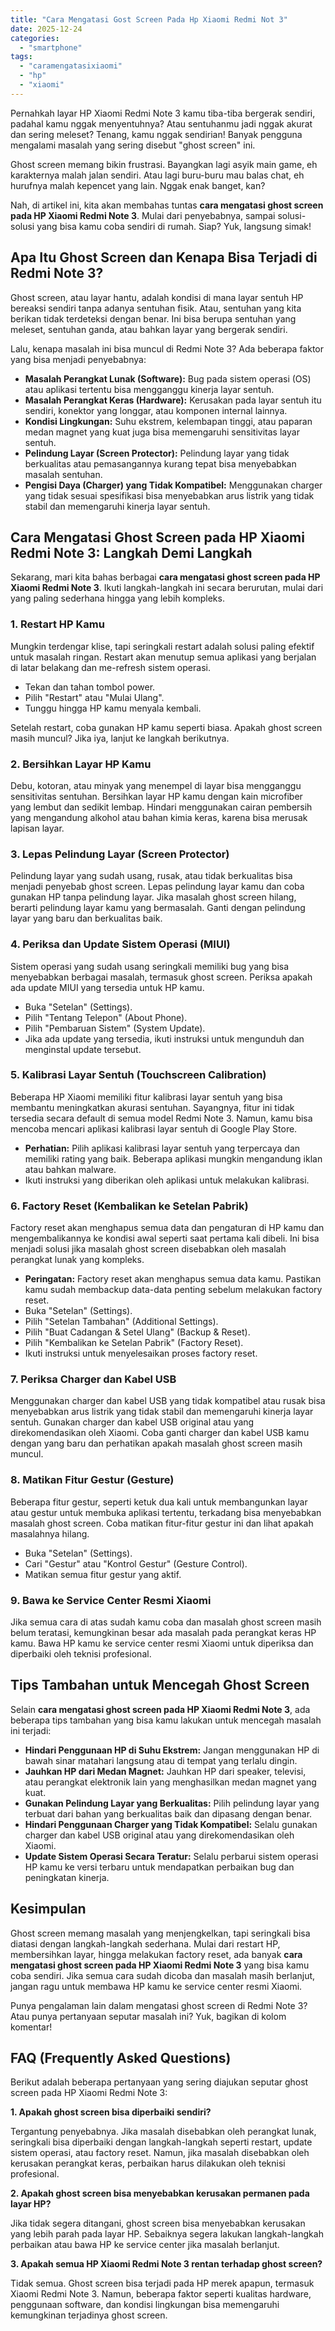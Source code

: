 ```yaml
---
title: "Cara Mengatasi Gost Screen Pada Hp Xiaomi Redmi Not 3"
date: 2025-12-24
categories: 
  - "smartphone"
tags: 
  - "caramengatasixiaomi"
  - "hp"
  - "xiaomi"
---
```


Pernahkah layar HP Xiaomi Redmi Note 3 kamu tiba-tiba bergerak sendiri, padahal kamu nggak menyentuhnya? Atau sentuhanmu jadi nggak akurat dan sering meleset? Tenang, kamu nggak sendirian! Banyak pengguna mengalami masalah yang sering disebut "ghost screen" ini.

Ghost screen memang bikin frustrasi. Bayangkan lagi asyik main game, eh karakternya malah jalan sendiri. Atau lagi buru-buru mau balas chat, eh hurufnya malah kepencet yang lain. Nggak enak banget, kan?

Nah, di artikel ini, kita akan membahas tuntas **cara mengatasi ghost screen pada HP Xiaomi Redmi Note 3**. Mulai dari penyebabnya, sampai solusi-solusi yang bisa kamu coba sendiri di rumah. Siap? Yuk, langsung simak!

## Apa Itu Ghost Screen dan Kenapa Bisa Terjadi di Redmi Note 3?

Ghost screen, atau layar hantu, adalah kondisi di mana layar sentuh HP bereaksi sendiri tanpa adanya sentuhan fisik. Atau, sentuhan yang kita berikan tidak terdeteksi dengan benar. Ini bisa berupa sentuhan yang meleset, sentuhan ganda, atau bahkan layar yang bergerak sendiri.

Lalu, kenapa masalah ini bisa muncul di Redmi Note 3? Ada beberapa faktor yang bisa menjadi penyebabnya:

- **Masalah Perangkat Lunak (Software):** Bug pada sistem operasi (OS) atau aplikasi tertentu bisa mengganggu kinerja layar sentuh.
- **Masalah Perangkat Keras (Hardware):** Kerusakan pada layar sentuh itu sendiri, konektor yang longgar, atau komponen internal lainnya.
- **Kondisi Lingkungan:** Suhu ekstrem, kelembapan tinggi, atau paparan medan magnet yang kuat juga bisa memengaruhi sensitivitas layar sentuh.
- **Pelindung Layar (Screen Protector):** Pelindung layar yang tidak berkualitas atau pemasangannya kurang tepat bisa menyebabkan masalah sentuhan.
- **Pengisi Daya (Charger) yang Tidak Kompatibel:** Menggunakan charger yang tidak sesuai spesifikasi bisa menyebabkan arus listrik yang tidak stabil dan memengaruhi kinerja layar sentuh.

## Cara Mengatasi Ghost Screen pada HP Xiaomi Redmi Note 3: Langkah Demi Langkah

Sekarang, mari kita bahas berbagai **cara mengatasi ghost screen pada HP Xiaomi Redmi Note 3**. Ikuti langkah-langkah ini secara berurutan, mulai dari yang paling sederhana hingga yang lebih kompleks.

### 1\. Restart HP Kamu

Mungkin terdengar klise, tapi seringkali restart adalah solusi paling efektif untuk masalah ringan. Restart akan menutup semua aplikasi yang berjalan di latar belakang dan me-refresh sistem operasi.

- Tekan dan tahan tombol power.
- Pilih "Restart" atau "Mulai Ulang".
- Tunggu hingga HP kamu menyala kembali.

Setelah restart, coba gunakan HP kamu seperti biasa. Apakah ghost screen masih muncul? Jika iya, lanjut ke langkah berikutnya.

### 2\. Bersihkan Layar HP Kamu

Debu, kotoran, atau minyak yang menempel di layar bisa mengganggu sensitivitas sentuhan. Bersihkan layar HP kamu dengan kain microfiber yang lembut dan sedikit lembap. Hindari menggunakan cairan pembersih yang mengandung alkohol atau bahan kimia keras, karena bisa merusak lapisan layar.

### 3\. Lepas Pelindung Layar (Screen Protector)

Pelindung layar yang sudah usang, rusak, atau tidak berkualitas bisa menjadi penyebab ghost screen. Lepas pelindung layar kamu dan coba gunakan HP tanpa pelindung layar. Jika masalah ghost screen hilang, berarti pelindung layar kamu yang bermasalah. Ganti dengan pelindung layar yang baru dan berkualitas baik.

### 4\. Periksa dan Update Sistem Operasi (MIUI)

Sistem operasi yang sudah usang seringkali memiliki bug yang bisa menyebabkan berbagai masalah, termasuk ghost screen. Periksa apakah ada update MIUI yang tersedia untuk HP kamu.

- Buka "Setelan" (Settings).
- Pilih "Tentang Telepon" (About Phone).
- Pilih "Pembaruan Sistem" (System Update).
- Jika ada update yang tersedia, ikuti instruksi untuk mengunduh dan menginstal update tersebut.

### 5\. Kalibrasi Layar Sentuh (Touchscreen Calibration)

Beberapa HP Xiaomi memiliki fitur kalibrasi layar sentuh yang bisa membantu meningkatkan akurasi sentuhan. Sayangnya, fitur ini tidak tersedia secara default di semua model Redmi Note 3. Namun, kamu bisa mencoba mencari aplikasi kalibrasi layar sentuh di Google Play Store.

- **Perhatian:** Pilih aplikasi kalibrasi layar sentuh yang terpercaya dan memiliki rating yang baik. Beberapa aplikasi mungkin mengandung iklan atau bahkan malware.
- Ikuti instruksi yang diberikan oleh aplikasi untuk melakukan kalibrasi.

### 6\. Factory Reset (Kembalikan ke Setelan Pabrik)

Factory reset akan menghapus semua data dan pengaturan di HP kamu dan mengembalikannya ke kondisi awal seperti saat pertama kali dibeli. Ini bisa menjadi solusi jika masalah ghost screen disebabkan oleh masalah perangkat lunak yang kompleks.

- **Peringatan:** Factory reset akan menghapus semua data kamu. Pastikan kamu sudah membackup data-data penting sebelum melakukan factory reset.
- Buka "Setelan" (Settings).
- Pilih "Setelan Tambahan" (Additional Settings).
- Pilih "Buat Cadangan & Setel Ulang" (Backup & Reset).
- Pilih "Kembalikan ke Setelan Pabrik" (Factory Reset).
- Ikuti instruksi untuk menyelesaikan proses factory reset.

### 7\. Periksa Charger dan Kabel USB

Menggunakan charger dan kabel USB yang tidak kompatibel atau rusak bisa menyebabkan arus listrik yang tidak stabil dan memengaruhi kinerja layar sentuh. Gunakan charger dan kabel USB original atau yang direkomendasikan oleh Xiaomi. Coba ganti charger dan kabel USB kamu dengan yang baru dan perhatikan apakah masalah ghost screen masih muncul.

### 8\. Matikan Fitur Gestur (Gesture)

Beberapa fitur gestur, seperti ketuk dua kali untuk membangunkan layar atau gestur untuk membuka aplikasi tertentu, terkadang bisa menyebabkan masalah ghost screen. Coba matikan fitur-fitur gestur ini dan lihat apakah masalahnya hilang.

- Buka "Setelan" (Settings).
- Cari "Gestur" atau "Kontrol Gestur" (Gesture Control).
- Matikan semua fitur gestur yang aktif.

### 9\. Bawa ke Service Center Resmi Xiaomi

Jika semua cara di atas sudah kamu coba dan masalah ghost screen masih belum teratasi, kemungkinan besar ada masalah pada perangkat keras HP kamu. Bawa HP kamu ke service center resmi Xiaomi untuk diperiksa dan diperbaiki oleh teknisi profesional.

## Tips Tambahan untuk Mencegah Ghost Screen

Selain **cara mengatasi ghost screen pada HP Xiaomi Redmi Note 3**, ada beberapa tips tambahan yang bisa kamu lakukan untuk mencegah masalah ini terjadi:

- **Hindari Penggunaan HP di Suhu Ekstrem:** Jangan menggunakan HP di bawah sinar matahari langsung atau di tempat yang terlalu dingin.
- **Jauhkan HP dari Medan Magnet:** Jauhkan HP dari speaker, televisi, atau perangkat elektronik lain yang menghasilkan medan magnet yang kuat.
- **Gunakan Pelindung Layar yang Berkualitas:** Pilih pelindung layar yang terbuat dari bahan yang berkualitas baik dan dipasang dengan benar.
- **Hindari Penggunaan Charger yang Tidak Kompatibel:** Selalu gunakan charger dan kabel USB original atau yang direkomendasikan oleh Xiaomi.
- **Update Sistem Operasi Secara Teratur:** Selalu perbarui sistem operasi HP kamu ke versi terbaru untuk mendapatkan perbaikan bug dan peningkatan kinerja.

## Kesimpulan

Ghost screen memang masalah yang menjengkelkan, tapi seringkali bisa diatasi dengan langkah-langkah sederhana. Mulai dari restart HP, membersihkan layar, hingga melakukan factory reset, ada banyak **cara mengatasi ghost screen pada HP Xiaomi Redmi Note 3** yang bisa kamu coba sendiri. Jika semua cara sudah dicoba dan masalah masih berlanjut, jangan ragu untuk membawa HP kamu ke service center resmi Xiaomi.

Punya pengalaman lain dalam mengatasi ghost screen di Redmi Note 3? Atau punya pertanyaan seputar masalah ini? Yuk, bagikan di kolom komentar!

## FAQ (Frequently Asked Questions)

Berikut adalah beberapa pertanyaan yang sering diajukan seputar ghost screen pada HP Xiaomi Redmi Note 3:

**1\. Apakah ghost screen bisa diperbaiki sendiri?**

Tergantung penyebabnya. Jika masalah disebabkan oleh perangkat lunak, seringkali bisa diperbaiki dengan langkah-langkah seperti restart, update sistem operasi, atau factory reset. Namun, jika masalah disebabkan oleh kerusakan perangkat keras, perbaikan harus dilakukan oleh teknisi profesional.

**2\. Apakah ghost screen bisa menyebabkan kerusakan permanen pada layar HP?**

Jika tidak segera ditangani, ghost screen bisa menyebabkan kerusakan yang lebih parah pada layar HP. Sebaiknya segera lakukan langkah-langkah perbaikan atau bawa HP ke service center jika masalah berlanjut.

**3\. Apakah semua HP Xiaomi Redmi Note 3 rentan terhadap ghost screen?**

Tidak semua. Ghost screen bisa terjadi pada HP merek apapun, termasuk Xiaomi Redmi Note 3. Namun, beberapa faktor seperti kualitas hardware, penggunaan software, dan kondisi lingkungan bisa memengaruhi kemungkinan terjadinya ghost screen.

